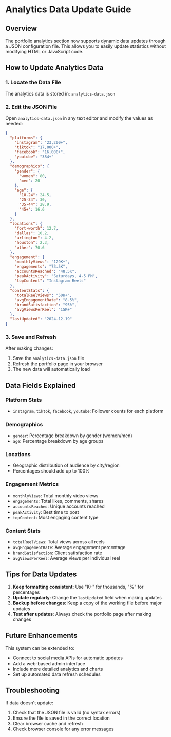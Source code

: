 # Analytics Data Update Guide

## Overview
The portfolio analytics section now supports dynamic data updates through a JSON configuration file. This allows you to easily update statistics without modifying HTML or JavaScript code.

## How to Update Analytics Data

### 1. Locate the Data File
The analytics data is stored in: `analytics-data.json`

### 2. Edit the JSON File
Open `analytics-data.json` in any text editor and modify the values as needed:

```json
{
  "platforms": {
    "instagram": "23,200+",
    "tiktok": "17,000+",
    "facebook": "16,000+",
    "youtube": "384+"
  },
  "demographics": {
    "gender": {
      "women": 80,
      "men": 20
    },
    "age": {
      "18-24": 24.5,
      "25-34": 30,
      "35-44": 28.9,
      "45+": 16.6
    }
  },
  "locations": {
    "fort-worth": 12.7,
    "dallas": 10.2,
    "arlington": 4.2,
    "houston": 2.3,
    "other": 70.6
  },
  "engagement": {
    "monthlyViews": "129K+",
    "engagements": "73.5K",
    "accountsReached": "48.5K",
    "peakActivity": "Saturdays, 4-5 PM",
    "topContent": "Instagram Reels"
  },
  "contentStats": {
    "totalReelViews": "50K+",
    "avgEngagementRate": "8.5%",
    "brandSatisfaction": "95%",
    "avgViewsPerReel": "15K+"
  },
  "lastUpdated": "2024-12-19"
}
```

### 3. Save and Refresh
After making changes:
1. Save the `analytics-data.json` file
2. Refresh the portfolio page in your browser
3. The new data will automatically load

## Data Fields Explained

### Platform Stats
- `instagram`, `tiktok`, `facebook`, `youtube`: Follower counts for each platform

### Demographics
- `gender`: Percentage breakdown by gender (women/men)
- `age`: Percentage breakdown by age groups

### Locations
- Geographic distribution of audience by city/region
- Percentages should add up to 100%

### Engagement Metrics
- `monthlyViews`: Total monthly video views
- `engagements`: Total likes, comments, shares
- `accountsReached`: Unique accounts reached
- `peakActivity`: Best time to post
- `topContent`: Most engaging content type

### Content Stats
- `totalReelViews`: Total views across all reels
- `avgEngagementRate`: Average engagement percentage
- `brandSatisfaction`: Client satisfaction rate
- `avgViewsPerReel`: Average views per individual reel

## Tips for Data Updates

1. **Keep formatting consistent**: Use "K+" for thousands, "%" for percentages
2. **Update regularly**: Change the `lastUpdated` field when making updates
3. **Backup before changes**: Keep a copy of the working file before major updates
4. **Test after updates**: Always check the portfolio page after making changes

## Future Enhancements

This system can be extended to:
- Connect to social media APIs for automatic updates
- Add a web-based admin interface
- Include more detailed analytics and charts
- Set up automated data refresh schedules

## Troubleshooting

If data doesn't update:
1. Check that the JSON file is valid (no syntax errors)
2. Ensure the file is saved in the correct location
3. Clear browser cache and refresh
4. Check browser console for any error messages